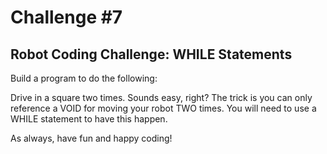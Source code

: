 # Challenge #7
## Robot Coding Challenge: WHILE Statements

Build a program to do the following:

Drive in a square two times. Sounds easy, right? The trick is you can only reference a VOID for moving your robot TWO times. You will need to use a WHILE statement to have this happen.

As always, have fun and happy coding!
